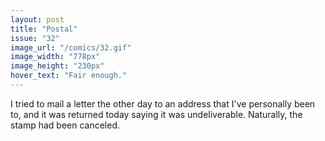 ```yaml
---
layout: post
title: "Postal"
issue: "32"
image_url: "/comics/32.gif"
image_width: "778px"
image_height: "230px"
hover_text: "Fair enough."
---
```

I tried to mail a letter the other day to an address that I've personally been to, and it was returned today saying it was undeliverable. Naturally, the stamp had been canceled.
